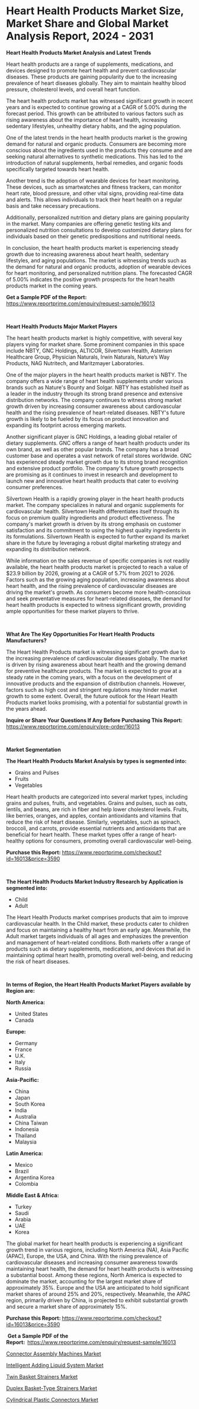 <p><h1>Heart Health Products Market Size, Market Share and Global Market Analysis Report, 2024 - 2031</h1></p><p><strong>Heart Health Products Market Analysis and Latest Trends</strong></p>
<p><p>Heart health products are a range of supplements, medications, and devices designed to promote heart health and prevent cardiovascular diseases. These products are gaining popularity due to the increasing prevalence of heart diseases globally. They aim to maintain healthy blood pressure, cholesterol levels, and overall heart function.</p><p>The heart health products market has witnessed significant growth in recent years and is expected to continue growing at a CAGR of 5.00% during the forecast period. This growth can be attributed to various factors such as rising awareness about the importance of heart health, increasing sedentary lifestyles, unhealthy dietary habits, and the aging population.</p><p>One of the latest trends in the heart health products market is the growing demand for natural and organic products. Consumers are becoming more conscious about the ingredients used in the products they consume and are seeking natural alternatives to synthetic medications. This has led to the introduction of natural supplements, herbal remedies, and organic foods specifically targeted towards heart health.</p><p>Another trend is the adoption of wearable devices for heart monitoring. These devices, such as smartwatches and fitness trackers, can monitor heart rate, blood pressure, and other vital signs, providing real-time data and alerts. This allows individuals to track their heart health on a regular basis and take necessary precautions.</p><p>Additionally, personalized nutrition and dietary plans are gaining popularity in the market. Many companies are offering genetic testing kits and personalized nutrition consultations to develop customized dietary plans for individuals based on their genetic predispositions and nutritional needs.</p><p>In conclusion, the heart health products market is experiencing steady growth due to increasing awareness about heart health, sedentary lifestyles, and aging populations. The market is witnessing trends such as the demand for natural and organic products, adoption of wearable devices for heart monitoring, and personalized nutrition plans. The forecasted CAGR of 5.00% indicates the positive growth prospects for the heart health products market in the coming years.</p></p>
<p><strong>Get a Sample PDF of the Report:&nbsp;</strong> <a href="https://www.reportprime.com/enquiry/request-sample/16013">https://www.reportprime.com/enquiry/request-sample/16013</a></p>
<p>&nbsp;</p>
<p><strong>Heart Health Products Major Market Players</strong></p>
<p><p>The heart health products market is highly competitive, with several key players vying for market share. Some prominent companies in this space include NBTY, GNC Holdings, ALTICOR, Silvertown Health, Asterism Healthcare Group, Physician Naturals, Irwin Naturals, Nature’s Way Products, NAG Nutritech, and Maritzmayer Laboratories.</p><p>One of the major players in the heart health products market is NBTY. The company offers a wide range of heart health supplements under various brands such as Nature's Bounty and Solgar. NBTY has established itself as a leader in the industry through its strong brand presence and extensive distribution networks. The company continues to witness strong market growth driven by increasing consumer awareness about cardiovascular health and the rising prevalence of heart-related diseases. NBTY's future growth is likely to be fueled by its focus on product innovation and expanding its footprint across emerging markets.</p><p>Another significant player is GNC Holdings, a leading global retailer of dietary supplements. GNC offers a range of heart health products under its own brand, as well as other popular brands. The company has a broad customer base and operates a vast network of retail stores worldwide. GNC has experienced steady market growth due to its strong brand recognition and extensive product portfolio. The company's future growth prospects are promising as it continues to invest in research and development to launch new and innovative heart health products that cater to evolving consumer preferences.</p><p>Silvertown Health is a rapidly growing player in the heart health products market. The company specializes in natural and organic supplements for cardiovascular health. Silvertown Health differentiates itself through its focus on premium quality ingredients and product effectiveness. The company's market growth is driven by its strong emphasis on customer satisfaction and its commitment to using the highest quality ingredients in its formulations. Silvertown Health is expected to further expand its market share in the future by leveraging a robust digital marketing strategy and expanding its distribution network.</p><p>While information on the sales revenue of specific companies is not readily available, the heart health products market is projected to reach a value of $23.9 billion by 2026, growing at a CAGR of 5.7% from 2021 to 2026. Factors such as the growing aging population, increasing awareness about heart health, and the rising prevalence of cardiovascular diseases are driving the market's growth. As consumers become more health-conscious and seek preventative measures for heart-related diseases, the demand for heart health products is expected to witness significant growth, providing ample opportunities for these market players to thrive.</p></p>
<p>&nbsp;</p>
<p><strong>What Are The Key Opportunities For Heart Health Products Manufacturers?</strong></p>
<p><p>The Heart Health Products market is witnessing significant growth due to the increasing prevalence of cardiovascular diseases globally. The market is driven by rising awareness about heart health and the growing demand for preventive healthcare products. The market is expected to grow at a steady rate in the coming years, with a focus on the development of innovative products and the expansion of distribution channels. However, factors such as high cost and stringent regulations may hinder market growth to some extent. Overall, the future outlook for the Heart Health Products market looks promising, with a potential for substantial growth in the years ahead.</p></p>
<p><strong>Inquire or Share Your Questions If Any Before Purchasing This Report:</strong> <a href="https://www.reportprime.com/enquiry/pre-order/16013">https://www.reportprime.com/enquiry/pre-order/16013</a></p>
<p>&nbsp;</p>
<p><strong>Market Segmentation</strong></p>
<p><strong>The Heart Health Products Market Analysis by types is segmented into:</strong></p>
<p><ul><li>Grains and Pulses</li><li>Fruits</li><li>Vegetables</li></ul></p>
<p><p>Heart health products are categorized into several market types, including grains and pulses, fruits, and vegetables. Grains and pulses, such as oats, lentils, and beans, are rich in fiber and help lower cholesterol levels. Fruits, like berries, oranges, and apples, contain antioxidants and vitamins that reduce the risk of heart disease. Similarly, vegetables, such as spinach, broccoli, and carrots, provide essential nutrients and antioxidants that are beneficial for heart health. These market types offer a range of heart-healthy options for consumers, promoting overall cardiovascular well-being.</p></p>
<p><strong>Purchase this Report:&nbsp;</strong><a href="https://www.reportprime.com/checkout?id=16013&price=3590">https://www.reportprime.com/checkout?id=16013&price=3590</a></p>
<p>&nbsp;</p>
<p><strong>The Heart Health Products Market Industry Research by Application is segmented into:</strong></p>
<p><ul><li>Child</li><li>Adult</li></ul></p>
<p><p>The Heart Health Products market comprises products that aim to improve cardiovascular health. In the Child market, these products cater to children and focus on maintaining a healthy heart from an early age. Meanwhile, the Adult market targets individuals of all ages and emphasizes the prevention and management of heart-related conditions. Both markets offer a range of products such as dietary supplements, medications, and devices that aid in maintaining optimal heart health, promoting overall well-being, and reducing the risk of heart diseases.</p></p>
<p>&nbsp;</p>
<p><strong>In terms of Region, the Heart Health Products Market Players available by Region are:</strong></p>
<p>
    <p> <strong> North America: </strong>
        <ul>
            <li>United States</li>
            <li>Canada</li>
        </ul>
        </p> 
    <p> <strong> Europe: </strong>
        <ul>
            <li>Germany</li>
            <li>France</li>
            <li>U.K.</li>
            <li>Italy</li>
            <li>Russia</li>
        </ul>
        </p> 
    <p> <strong> Asia-Pacific: </strong>
        <ul>
            <li>China</li>
            <li>Japan</li>
            <li>South Korea</li>
            <li>India</li>
            <li>Australia</li>
            <li>China Taiwan</li>
            <li>Indonesia</li>
            <li>Thailand</li>
            <li>Malaysia</li>
        </ul>
        </p> 
    <p> <strong> Latin America: </strong>
        <ul>
            <li>Mexico</li>
            <li>Brazil</li>
            <li>Argentina Korea</li>
            <li>Colombia</li>
        </ul>
        </p> 
    <p> <strong> Middle East & Africa: </strong>
        <ul>
            <li>Turkey</li>
            <li>Saudi</li>
            <li>Arabia</li>
            <li>UAE</li>
            <li>Korea</li>
        </ul>
    </p>
    </p>
<p><p>The global market for heart health products is experiencing a significant growth trend in various regions, including North America (NA), Asia Pacific (APAC), Europe, the USA, and China. With the rising prevalence of cardiovascular diseases and increasing consumer awareness towards maintaining heart health, the demand for heart health products is witnessing a substantial boost. Among these regions, North America is expected to dominate the market, accounting for the largest market share of approximately 35%. Europe and the USA are anticipated to hold significant market shares of around 25% and 20%, respectively. Meanwhile, the APAC region, primarily driven by China, is projected to exhibit substantial growth and secure a market share of approximately 15%.</p></p>
<p><strong>Purchase this Report: </strong><a href="https://www.reportprime.com/checkout?id=16013&price=3590">https://www.reportprime.com/checkout?id=16013&price=3590</a></p>
<p>&nbsp;<strong>Get a Sample PDF of the Report:&nbsp;&nbsp;</strong><a href="https://www.reportprime.com/enquiry/request-sample/16013">https://www.reportprime.com/enquiry/request-sample/16013</a></p>
<p><strong></strong></p>
<p><p><a href="https://medium.com/@christinaweber16/connector-assembly-machines-market-exploring-market-share-market-trends-and-future-growth-f1ea9032a0e0">Connector Assembly Machines Market</a></p><p><a href="https://medium.com/@christinaweber16/intelligent-adding-liquid-system-market-report-reveals-the-latest-trends-and-growth-opportunities-0d4ef32964d7">Intelligent Adding Liquid System Market</a></p><p><a href="https://medium.com/@christinaweber16/twin-basket-strainers-market-the-key-to-successful-business-strategy-forecast-till-2031-3c879d90362c">Twin Basket Strainers Market</a></p><p><a href="https://medium.com/@christinaweber16/duplex-basket-type-strainers-market-competitive-analysis-market-trends-and-forecast-to-2031-4127f2187903">Duplex Basket-Type Strainers Market</a></p><p><a href="https://medium.com/@christinaweber16/cylindrical-plastic-connectors-market-outlook-industry-overview-and-forecast-2024-to-2031-13d891f1f375">Cylindrical Plastic Connectors Market</a></p></p>